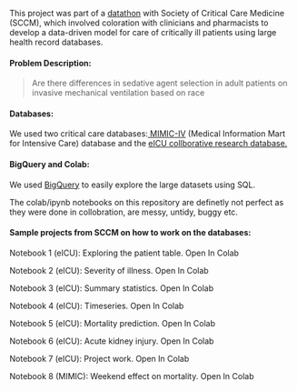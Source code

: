 This project was part of a [datathon](https://sccm.org/Research/Discovery-Research-Network/datascience/Datathon) with Society of Critical Care Medicine (SCCM), which involved coloration with clinicians and pharmacists to develop a data-driven model for care of critically ill patients using large health record databases.

#### Problem Description:

> Are there differences in sedative agent selection in adult patients on invasive mechanical ventilation based on race

#### Databases: 

We used two critical care databases:[ MIMIC-IV](https://physionet.org/content/mimiciv/2.2/) (Medical Information Mart for Intensive Care) database and the [eICU collborative research database. ](https://eicu-crd.mit.edu/about/eicu/)

#### BigQuery and Colab: 

We used [BigQuery](https://console.cloud.google.com/bigquery?project=sccm-datathon) to easily explore the large datasets using SQL. 

The colab/ipynb notebooks on this repository are definetly not perfect as they were done in collobration, are messy, untidy, buggy etc.


#### Sample projects from SCCM on how to work on the databases:


Notebook 1 (eICU): Exploring the patient table. Open In Colab

Notebook 2 (eICU): Severity of illness. Open In Colab

Notebook 3 (eICU): Summary statistics. Open In Colab

Notebook 4 (eICU): Timeseries. Open In Colab

Notebook 5 (eICU): Mortality prediction. Open In Colab

Notebook 6 (eICU): Acute kidney injury. Open In Colab

Notebook 7 (eICU): Project work. Open In Colab

Notebook 8 (MIMIC): Weekend effect on mortality. Open In Colab
